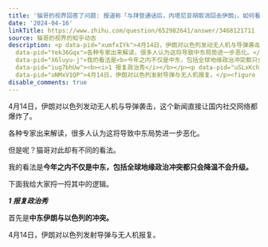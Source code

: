 ```yaml
---
title: '猫哥的视界回答了问题: 报道称「与拜登通话后，内塔尼亚胡取消回击伊朗」，如何看待此事？当前局势还会如何走？'
date: '2024-04-16'
linkTitle: https://www.zhihu.com/question/652982641/answer/3468121711
source: 猫哥的视界的知乎动态
description: <p data-pid="xumfxIYk">4月14日，伊朗对以色列发动无人机与导弹袭击，这个新闻直接让国内社交网络都爆炸了。</p><p
  data-pid="Yek36Gqx">各种专家出来解读，很多人认为这将导致中东局势进一步恶化。</p><p data-pid="u87yS9vx">但是呢？猫哥对此却有不同的看法。</p><p
  data-pid="X6luyu-j">我的看法是<b>今年之内不仅是中东，包括全球地缘政治冲突都只会降温不会升级。</b></p><p data-pid="aCrCk5w7">下面我给大家捋一捋其中的逻辑。</p><p
  data-pid="iug7bhUw"><b><i>1 报复政治秀</i></b></p><p data-pid="uSLxKchy">首先是<b>中东伊朗与以色列的冲突。</b></p><p
  data-pid="uNMxV1QP">4月14日，伊朗对以色列发射导弹与无人机报复。</p><figure ...
disable_comments: true
---
```

<p data-pid="xumfxIYk">4月14日，伊朗对以色列发动无人机与导弹袭击，这个新闻直接让国内社交网络都爆炸了。</p><p data-pid="Yek36Gqx">各种专家出来解读，很多人认为这将导致中东局势进一步恶化。</p><p data-pid="u87yS9vx">但是呢？猫哥对此却有不同的看法。</p><p data-pid="X6luyu-j">我的看法是<b>今年之内不仅是中东，包括全球地缘政治冲突都只会降温不会升级。</b></p><p data-pid="aCrCk5w7">下面我给大家捋一捋其中的逻辑。</p><p data-pid="iug7bhUw"><b><i>1 报复政治秀</i></b></p><p data-pid="uSLxKchy">首先是<b>中东伊朗与以色列的冲突。</b></p><p data-pid="uNMxV1QP">4月14日，伊朗对以色列发射导弹与无人机报复。</p><figure ...